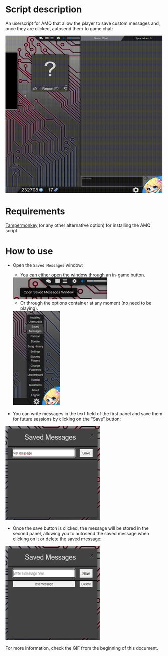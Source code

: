 # Script description

An userscript for AMQ that allow the player to save custom messages and, once they are clicked, autosend them to game chat:

<div>
    <img src='images/ExampleGIF.gif' width='500' height='500' />
</div>

# Requirements

[Tampermonkey](https://www.tampermonkey.net/) (or any other alternative option) for installing the AMQ script.

# How to use

- Open the `Saved Messages` window:

    - You can either open the window through an in-game button.
    <div>
        <img src='images/OpenButton.png' width='300', height='70' />
    </div>

    - Or through the options container at any moment (no need to be playing).
    <div>
        <img src='images/OptionsContainer.png' width='150', height='300' />
    </div>

- You can write messages in the text field of the first panel and save them for future sessions by clicking on the "Save" button:

<div>
    <img src='images/SavedMessagesWindow1.png' width='300', height='300' />
</div>

- Once the save button is clicked, the message will be stored in the second panel, allowing you to autosend the saved message when clicking on it or delete the saved message:

<div>
    <img src='images/SavedMessagesWindow2.png' width='300', height='300' />
</div>

For more information, check the GIF from the beginning of this document.